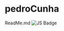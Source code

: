 # pedroCunha
ReadMe.md
![JS Badge](https://img.shields.io/badge/JS-original?style=flat-square&logo=javascript)


